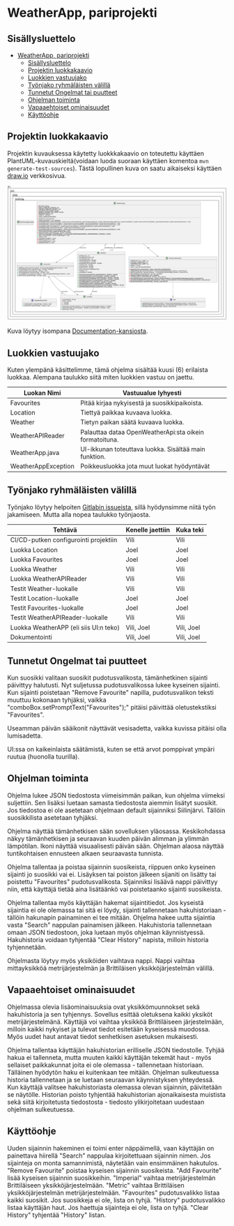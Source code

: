 # WeatherApp, pariprojekti

## Sisällysluettelo

- [WeatherApp, pariprojekti](#weatherapp-pariprojekti)
  - [Sisällysluettelo](#sisällysluettelo)
  - [Projektin luokkakaavio](#projektin-luokkakaavio)
  - [Luokkien vastuujako](#luokkien-vastuujako)
  - [Työnjako ryhmäläisten välillä](#työnjako-ryhmäläisten-välillä)
  - [Tunnetut Ongelmat tai puutteet](#tunnetut-ongelmat-tai-puutteet)
  - [Ohjelman toiminta](#ohjelman-toiminta)
  - [Vapaaehtoiset ominaisuudet](#vapaaehtoiset-ominaisuudet)
  - [Käyttöohje](#käyttöohje)

## Projektin luokkakaavio

Projektin kuvauksessa käytetty luokkkakaavio on toteutettu käyttäen PlantUML-kuvauskieltä(voidaan luoda suoraan käyttäen komentoa `mvn generate-test-sources`). Tästä lopullinen kuva on saatu aikaiseksi käyttäen [draw.io](https://app.diagrams.net/) verkkosivua.

![Prjektin luokkakaavio](./WeatherApp/Documentation/Ohjelman-rakenne.svg)

Kuva löytyy isompana [Documentation-kansiosta](./WeatherApp/Documentation/).

## Luokkien vastuujako

Kuten ylempänä käsittelimme, tämä ohjelma sisältää kuusi (6) erilaista luokkaa. Alempana taulukko siitä miten luokkien vastuu on jaettu.

| Luokan Nimi |  Vastuualue lyhyesti |
|---|---|
| Favourites | Pitää kirjaa nykyisestä ja suosikkipaikoista. |
| Location | Tiettyä paikkaa kuvaava luokka. |
| Weather | Tietyn paikan säätä kuvaava luokka. |
| WeatherAPIReader | Palauttaa dataa OpenWeatherApi:sta oikein formatoituna. |
| WeatherApp.java | UI-ikkunan toteuttava luokka. Sisältää main funktion. |
| WeatherAppException | Poikkeusluokka jota muut luokat hyödyntävät |

## Työnjako ryhmäläisten välillä

Työnjako löytyy helpoiten [Gitlabin issueista](https://course-gitlab.tuni.fi/compcs140-fall2023/group3194/-/issues), sillä hyödynsimme niitä työn jakamiseen. Mutta alla nopea taulukko työnjaosta.

| Tehtävä | Kenelle jaettiin | Kuka teki |
|---------|------------------|-----------|
| CI/CD-putken configurointi projektiin | Vili | Vili |
| Luokka Location | Joel | Joel |
| Luokka Favourites | Joel | Joel |
| Luokka Weather | Vili | Vili |
| Luokka WeatherAPIReader | Vili | Vili |
| Testit Weather-luokalle | Vili | Vili |
| Testit Location-luokalle | Joel | Joel |
| Testit Favourites-luokalle | Joel | Joel |
| Testit WeatherAPIReader-luokalle | Vili | Vili |
| Luokka WeatherAPP (eli siis UI:n teko) | Vili, Joel | Vili, Joel |
| Dokumentointi | Vili, Joel | Vili, Joel |

## Tunnetut Ongelmat tai puutteet

Kun suosikki valitaan suosikit pudotusvalikosta, tämänhetkinen sijainti päivittyy halutusti. Nyt suljetussa pudotusvalikossa lukee kyseinen sijainti. Kun sijainti poistetaan "Remove Favourite" napilla, pudotusvalikon teksti muuttuu kokonaan tyhjäksi, vaikka "comboBox.setPromptText("Favourites");" pitäisi päivittää oletustekstiksi "Favourites".

Useamman päivän sääikonit näyttävät vesisadetta, vaikka kuvissa pitäisi olla lumisadetta.

UI:ssa on kaikeinlaista säätämistä, kuten se että arvot pomppivat ympäri ruutua (huonolla tuurilla).

## Ohjelman toiminta

Ohjelma lukee JSON tiedostosta viimeisimmän paikan, kun ohjelma viimeksi suljettiin. Sen lisäksi luetaan samasta tiedostosta aiemmin lisätyt suosikit. Jos tiedostoa ei ole asetetaan ohjelmaan default sijainniksi Siilinjärvi. Tällöin suosikkilista asetetaan tyhjäksi.

Ohjelma näyttää tämänhetkisen sään sovelluksen yläosassa. Keskikohdassa näkyy tämänhetkisen ja seuraavan kuuden päivän alimman ja ylimmän lämpötilan. Ikoni näyttää visuaalisesti päivän sään. Ohjelman alaosa näyttää tuntikohtaisen ennusteen alkaen seuraavasta tunnista.

Ohjelma tallentaa ja poistaa sijainnin suosikeista, riippuen onko kyseinen sijainti jo suosikki vai ei. Lisäyksen tai poiston jälkeen sijaniti on lisätty tai poistettu "Favourites" pudotusvalikosta. Sijainniksi lisäävä nappi päivittyy niin, että käyttäjä tietää aina lisätäänkö vai poistetaanko sijainti suosikeista.

Ohjelma tallentaa myös käyttäjän hakemat sijaintitiedot. Jos kyseistä sijaintia ei ole olemassa tai sitä ei löydy, sijainti tallennetaan hakuhistoriaan - tällöin hakunapin painaminen ei tee mitään. Ohjelma hakee uutta sijaintia vasta "Search" nappulan painamisen jälkeen. Hakuhistoria tallennetaan omaan JSON tiedostoon, joka luetaan myös ohjelman käynnistyessä. Hakuhistoria voidaan tyhjentää "Clear History" napista, milloin historia tyhjennetään.

Ohjelmasta löytyy myös yksiköiden vaihtava nappi. Nappi vaihtaa mittayksikköä metrijärjestelmän ja Brittiläisen yksikköjärjestelmän välillä. 

## Vapaaehtoiset ominaisuudet

Ohjelmassa olevia lisäominaisuuksia ovat yksikkömuunnokset sekä hakuhistoria ja sen tyhjennys. Sovellus esittää oletuksena kaikki yksiköt metrijärjestelmänä. Käyttäjä voi vaihtaa yksikköä Brittiläiseen järjestelmään, milloin kaikki nykyiset ja tulevat tiedot esitetään kyseisessä muodossa. Myös uudet haut antavat tiedot senhetkisen asetuksen mukaisesti.

Ohjelma tallentaa käyttäjän hakuhistorian erilliselle JSON tiedostolle. Tyhjää hakua ei tallenneta, mutta muuten kaikki käyttäjän tekemät haut - myös sellaiset paikkakunnat joita ei ole olemassa - tallennetaan historiaan. Tälläinen hyödytön haku ei kuitenkaan tee mitään. 
Ohjelman sulkeutuessa historia tallennetaan ja se luetaan seuraavan käynnistyksen yhteydessä. Kun käyttäjä valitsee hakuhistoriasta olemassa olevan sijainnin, päivitetään se näytölle. Historian poisto tyhjentää hakuhistorian ajonaikaisesta muistista sekä siitä kirjoitetusta tiedostosta - tiedosto ylikirjoitetaan uudestaan ohjelman sulkeutuessa.

## Käyttöohje

Uuden sijainnin hakeminen ei toimi enter näppäimellä, vaan käyttäjän on painettava hiirellä "Search" nappulaa kirjoitettuaan sijainnin nimen. Jos sijainteja on monta samannimistä, näytetään vain ensimmäinen hakutulos.
"Remove Favourite" poistaa kyseisen sijainnin suosikeista.
"Add Favourite" lisää kyseisen sijainnin suosikkeihin.
"Imperial" vaihtaa metrijärjestelmän Brittiläiseen yksikköjärjestelmään.
"Metric" vaihtaa Brittiläisen yksikköjärjestelmän metrijärjestelmään.
"Favourites" pudotusvalikko listaa kaikki suosikit. Jos suosikkeja ei ole, lista on tyhjä.
"History" pudotusvalikko listaa käyttäjän haut. Jos haettuja sijainteja ei ole, lista on tyhjä.
"Clear History" tyhjentää "History" listan.